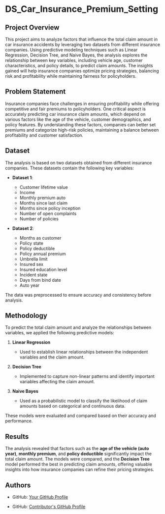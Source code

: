 # DS_Car_Insurance_Premium_Setting

## Project Overview
This project aims to analyze factors that influence the total claim amount in car insurance accidents by leveraging two datasets from different insurance companies. Using predictive modeling techniques such as Linear Regression, Decision Tree, and Naive Bayes, the analysis explores the relationship between key variables, including vehicle age, customer characteristics, and policy details, to predict claim amounts. The insights gained will help insurance companies optimize pricing strategies, balancing risk and profitability while maintaining fairness for policyholders.

## Problem Statement
Insurance companies face challenges in ensuring profitability while offering competitive and fair premiums to policyholders. One critical aspect is accurately predicting car insurance claim amounts, which depend on various factors like the age of the vehicle, customer demographics, and policy features. By understanding these factors, companies can better set premiums and categorize high-risk policies, maintaining a balance between profitability and customer satisfaction.

## Dataset
The analysis is based on two datasets obtained from different insurance companies. These datasets contain the following key variables:

- **Dataset 1**:  
  - Customer lifetime value  
  - Income  
  - Monthly premium auto  
  - Months since last claim  
  - Months since policy inception  
  - Number of open complaints  
  - Number of policies

- **Dataset 2**:  
  - Months as customer  
  - Policy state  
  - Policy deductible  
  - Policy annual premium  
  - Umbrella limit  
  - Insured sex  
  - Insured education level  
  - Incident state  
  - Days from bind date  
  - Auto year

The data was preprocessed to ensure accuracy and consistency before analysis.

## Methodology
To predict the total claim amount and analyze the relationships between variables, we applied the following predictive models:

1. **Linear Regression**  
   - Used to establish linear relationships between the independent variables and the claim amount.
   
2. **Decision Tree**  
   - Implemented to capture non-linear patterns and identify important variables affecting the claim amount.
   
3. **Naive Bayes**  
   - Used as a probabilistic model to classify the likelihood of claim amounts based on categorical and continuous data.
   
These models were evaluated and compared based on their accuracy and performance.

## Results
The analysis revealed that factors such as the **age of the vehicle (auto year)**, **monthly premium**, and **policy deductible** significantly impact the total claim amount. The models were compared, and the **Decision Tree** model performed the best in predicting claim amounts, offering valuable insights into how insurance companies can refine their pricing strategies.

## Authors
- 
  GitHub: [Your GitHub Profile](https://github.com/yourprofile)

- 
  GitHub: [Contributor's GitHub Profile](https://github.com/contributorprofile)

